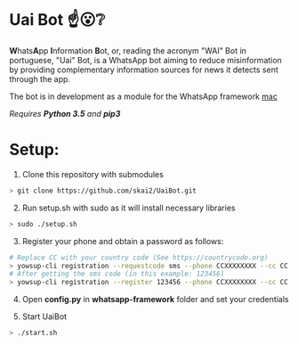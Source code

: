 # Uai Bot :point_up::open_mouth::grey_question:
 **W**hats**A**pp **I**nformation **B**ot, or, reading the acronym "WAI" Bot in portuguese, "Uai" Bot, is a WhatsApp bot aiming to reduce misinformation by providing complementary information sources for news it detects sent through the app.

The bot is in development as a module for the WhatsApp framework [mac](https://github.com/danielcardeenas/whatsapp-framework)

_Requires **Python 3.5** and **pip3**_

# Setup:
1. Clone this repository with submodules
```sh
> git clone https://github.com/skai2/UaiBot.git
```
2. Run setup.sh with sudo as it will install necessary libraries
```sh
> sudo ./setup.sh
```

3. Register your phone and obtain a password as follows:
```sh
# Replace CC with your country code (See https://countrycode.org)
> yowsup-cli registration --requestcode sms --phone CCXXXXXXXX --cc CC -E android
# After getting the sms code (in this example: 123456)
> yowsup-cli registration --register 123456 --phone CCXXXXXXXX --cc CC -E android
```


4. Open **config.py** in **whatsapp-framework** folder and set your credentials

5. Start UaiBot
```sh
> ./start.sh
```
